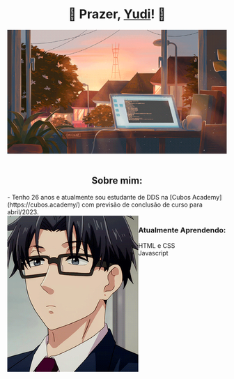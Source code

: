 # <center>  🦊 Prazer, [Yudi](https://www.linkedin.com/in/alex-yudi/)! 🦊
![](computador.gif)
<br/>
<br/>

## <center> Sobre mim:
<div align="left">
- Tenho 26 anos e atualmente sou estudante de DDS na [Cubos Academy](https://cubos.academy/) com previsão de conclusão de curso para abril/2023.
</div>

 <img src="/hirotaka.gif" align="left">


### Atualmente Aprendendo:
  - HTML e CSS
  - Javascript